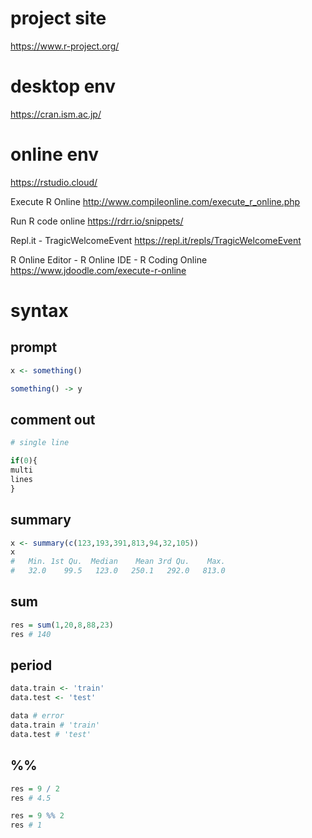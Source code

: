# project site

https://www.r-project.org/

# desktop env

https://cran.ism.ac.jp/

# online env

https://rstudio.cloud/

Execute R Online http://www.compileonline.com/execute_r_online.php

Run R code online https://rdrr.io/snippets/

Repl.it - TragicWelcomeEvent https://repl.it/repls/TragicWelcomeEvent

R Online Editor - R Online IDE - R Coding Online https://www.jdoodle.com/execute-r-online



# syntax

## prompt
```r
x <- something()

something() -> y
```

## comment out
```r
# single line

if(0){
multi
lines
}
```

## summary
```r
x <- summary(c(123,193,391,813,94,32,105))
x
#   Min. 1st Qu.  Median    Mean 3rd Qu.    Max. 
#   32.0    99.5   123.0   250.1   292.0   813.0
```

## sum
```r
res = sum(1,20,8,88,23)
res # 140
```

## period
```r
data.train <- 'train'
data.test <- 'test'

data # error
data.train # 'train'
data.test # 'test'
```


## %%
```r
res = 9 / 2
res # 4.5

res = 9 %% 2
res # 1
```

